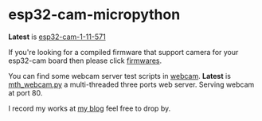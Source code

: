 # esp32-cam-micropython

**Latest** is [esp32-cam-1-11-571](https://github.com/shariltumin/esp32-cam-micropython/tree/master/esp32-cam-1-11-571)

If you're looking for a compiled firmware that support camera for your esp32-cam board then please click [firmwares](https://github.com/shariltumin/esp32-cam-micropython/tree/master/firmwares).

You can find some webcam server test scripts in [webcam](https://github.com/shariltumin/esp32-cam-micropython/tree/master/webcam). **Latest** is [mth_webcam.py](https://github.com/shariltumin/esp32-cam-micropython/blob/master/webcam/mth_webcam.py) a multi-threaded three ports web server. Serving webcam at port 80.

I record my works at [my blog](https://kopimojo.blogspot.com/) feel free to drop by.
